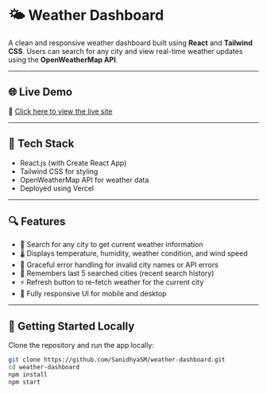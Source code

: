 # 🌤️ Weather Dashboard

A clean and responsive weather dashboard built using **React** and **Tailwind CSS**. Users can search for any city and view real-time weather updates using the **OpenWeatherMap API**.

---

## 🌐 Live Demo

🚀 [Click here to view the live site](https://weather-dashboard-kohl-eight.vercel.app)

---

## 🧰 Tech Stack

- React.js (with Create React App)
- Tailwind CSS for styling
- OpenWeatherMap API for weather data
- Deployed using Vercel

---

## 🔍 Features

- 🔎 Search for any city to get current weather information
- 🌡️ Displays temperature, humidity, weather condition, and wind speed
- 🎯 Graceful error handling for invalid city names or API errors
- 💾 Remembers last 5 searched cities (recent search history)
- ⚡ Refresh button to re-fetch weather for the current city
- 📱 Fully responsive UI for mobile and desktop

---

## 🚀 Getting Started Locally

Clone the repository and run the app locally:

```bash
git clone https://github.com/SanidhyaSM/weather-dashboard.git
cd weather-dashboard
npm install
npm start
```
